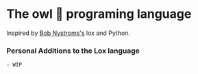 # The owl 🦉 programing language
Inspired by [Bob Nystroms's](https://twitter.com/intent/user?screen_name=munificentbob) lox and Python.

### Personal Additions to the Lox language 
    - WIP